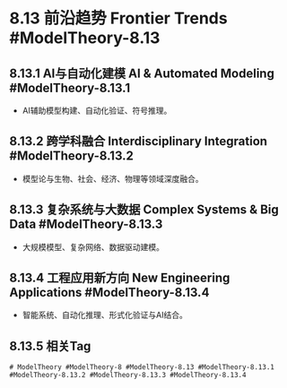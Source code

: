 # 8.13 前沿趋势 Frontier Trends #ModelTheory-8.13

## 8.13.1 AI与自动化建模 AI & Automated Modeling #ModelTheory-8.13.1

- AI辅助模型构建、自动化验证、符号推理。

## 8.13.2 跨学科融合 Interdisciplinary Integration #ModelTheory-8.13.2

- 模型论与生物、社会、经济、物理等领域深度融合。

## 8.13.3 复杂系统与大数据 Complex Systems & Big Data #ModelTheory-8.13.3

- 大规模模型、复杂网络、数据驱动建模。

## 8.13.4 工程应用新方向 New Engineering Applications #ModelTheory-8.13.4

- 智能系统、自动化推理、形式化验证与AI结合。

## 8.13.5 相关Tag

`# ModelTheory #ModelTheory-8 #ModelTheory-8.13 #ModelTheory-8.13.1 #ModelTheory-8.13.2 #ModelTheory-8.13.3 #ModelTheory-8.13.4`
